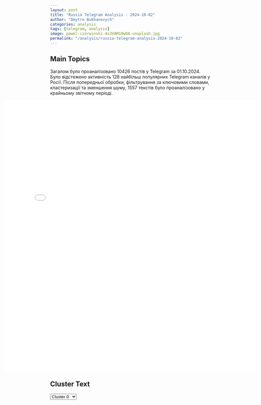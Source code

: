 ```yaml
---
layout: post
title: "Russia Telegram Analysis - 2024-10-02"
author: "Dmytro Bukhanevych"
categories: analysis
tags: [telegram, analysis]
image: pawel-czerwinski-4x3VAM19wDA-unsplash.jpg
permalink: "/analysis/russia-telegram-analysis-2024-10-02"
---
```


<style>
    /* Adjusting iframe-container styles */
    .wide-iframe-container {
        width: calc(100% + 30vw);  /* Extending the width */
        margin-left: -15vw;       /* Negative margin to push to the left */
        overflow: hidden;         /* In case the iframe content spills over */
    }

    .wide-iframe-container iframe {
        width: 100%;  /* Making the iframe take the full width of its container */
        border: none; /* Removing any borders from the iframe */
    }

    /* Toggle mechanism */
    .hidden {
        display: none;
    }
    
    .show-content-target:checked + .show-content {
        display: block;
    }
</style>

<h2>Main Topics</h2>
<p>Загалом було проаналізовано 10426 постів у Telegram за 01.10.2024. Було відстежено активність 128 найбільш популярних Telegram каналів у Росії. Після попередньої обробки, фільтрування за ключовими словами, кластеризації та зменшення шуму, 1557 текстів було проаналізовано у крайньому звітному періоді.</p>
<!-- Embedding Main Plotly Visualization -->
<div class="wide-iframe-container">
    <iframe src="{{site.baseurl}}/visualizations/2024-10-02/fig_topics_time.html" height="850"></iframe>
</div>


<h2>Cluster Text</h2>

<!-- Dropdown to select a cluster -->
<select id="clusterSelector" onchange="displayClusterText()">
<option value="0">Cluster 0</option><option value="1">Cluster 1</option><option value="2">Cluster 2</option><option value="3">Cluster 3</option><option value="4">Cluster 4</option><option value="5">Cluster 5</option><option value="6">Cluster 6</option><option value="7">Cluster 7</option><option value="8">Cluster 8</option><option value="9">Cluster 9</option><option value="10">Cluster 10</option><option value="11">Cluster 11</option>
</select>

<!-- Display area for the selected cluster's text -->
<div id="clusterTextDisplay" class="hidden"></div>

<script type="text/javascript">
    var clusterDetails = {"0": "<b>Total Posts:</b> 353<br><b>Date:</b> 2024-10-01 17:11:02+00:00<br><b>Author:</b> montyan2<br><b>Link:</b> https://t.me/s/montyan2/8904<br><b>Subscribers:</b> 506282<br><b>Text:</b> \u0422\u0435\u043a\u0441\u0442: \u0418\u0440\u0430\u043d \u043d\u0430\u043d\u0451\u0441 \u0440\u0430\u043a\u0435\u0442\u043d\u044b\u0439 \u0443\u0434\u0430\u0440 \u043f\u043e \u0418\u0437\u0440\u0430\u0438\u043b\u044e \u0432 \u043e\u0442\u0432\u0435\u0442 \u043d\u0430 \u0432\u0442\u043e\u0440\u0436\u0435\u043d\u0438\u0435 \u0432 \u041b\u0438\u0432\u0430\u043d: \u0441\u043e\u043e\u0431\u0449\u0430\u0435\u0442\u0441\u044f, \u0447\u0442\u043e \u0432\u044b\u043f\u0443\u0449\u0435\u043d\u043e \u0431\u043e\u043b\u0435\u0435 100 \u0440\u0430\u043a\u0435\u0442, \u043f\u0440\u0438\u0447\u0451\u043c \u043f\u0435\u0440\u0435\u0445\u0432\u0430\u0442\u0438\u0442\u044c \u0438\u0445 \u0438\u0437\u0440\u0430\u0438\u043b\u044c\u0441\u043a\u0438\u043c \u041f\u0412\u041e \u0443\u0434\u0430\u043b\u043e\u0441\u044c \u0434\u0430\u043b\u0435\u043a\u043e \u043d\u0435 \u043f\u043e\u043b\u043d\u043e\u0441\u0442\u044c\u044e.\u0422\u0435\u043b\u044c-\u0410\u0432\u0438\u0432 \u0443\u0436\u0435 \u043f\u043e\u043e\u0431\u0435\u0449\u0430\u043b \"\u043c\u043e\u0449\u043d\u044b\u0439 \u043e\u0442\u0432\u0435\u0442\" \u043d\u0430 \u0438\u0440\u0430\u043d\u0441\u043a\u0438\u0439 \u043e\u0431\u0441\u0442\u0440\u0435\u043b, \u043f\u0440\u0435\u0437\u0438\u0434\u0435\u043d\u0442 \u0421\u0428\u0410 \u0441\u043e\u0431\u0438\u0440\u0430\u0435\u0442 \u0441\u0440\u043e\u0447\u043d\u043e\u0435 \u0441\u043e\u0432\u0435\u0449\u0430\u043d\u0438\u0435 \u0432 \u0411\u0435\u043b\u043e\u043c \u0414\u043e\u043c\u0435.\u0425\u043e\u0447\u0443 \u043e\u0442\u043c\u0435\u0442\u0438\u0442\u044c, \u0447\u0442\u043e \u043a \u043f\u0443\u0431\u043b\u0438\u043a\u0443\u0435\u043c\u044b\u043c \u0421\u041c\u0418 \u0438 \u0442\u0435\u043b\u0435\u0433\u0440\u0430\u043c-\u043a\u0430\u043d\u0430\u043b\u0430\u043c\u0438 \u0441 \"\u0432\u0438\u0434\u0435\u043e \u043f\u0440\u0438\u043b\u0451\u0442\u043e\u0432\" \u0441\u0442\u043e\u0438\u0442 \u043e\u0442\u043d\u043e\u0441\u0438\u0442\u044c\u0441\u044f \u043e\u0441\u0442\u043e\u0440\u043e\u0436\u043d\u043e: \u043c\u044b \u0443\u0436\u0435 \u043d\u0435 \u0440\u0430\u0437 \u0432\u0438\u0434\u0435\u043b\u0438, \u043a\u043e\u0433\u0434\u0430 \u0434\u043b\u044f \u0438\u043b\u043b\u044e\u0441\u0442\u0440\u0430\u0446\u0438\u0438 \u0442\u0430\u043a\u0438\u0445 \u043f\u0443\u0431\u043b\u0438\u043a\u0430\u0446\u0438\u0439 \u0438\u0441\u043f\u043e\u043b\u044c\u0437\u0443\u044e\u0442\u0441\u044f \u0441\u0442\u0430\u0440\u044b\u0435 \u0432\u0438\u0434\u0435\u043e \u0438\u043b\u0438 \u0432\u0438\u0434\u0435\u043e, \u0438 \u0432\u043e\u0432\u0441\u0435 \u0441\u043d\u044f\u0442\u044b\u0435 \u0432 \u0434\u0440\u0443\u0433\u0438\u0445 \u043c\u0435\u0441\u0442\u0430\u0445 \u2014 \u0434\u0443\u043c\u0430\u044e, \u0438 \u0432 \u0434\u0430\u043d\u043d\u043e\u043c \u0441\u043b\u0443\u0447\u0430\u0435 \u0442\u0430\u043a\u043e\u0433\u043e \u0442\u043e\u0436\u0435 \u0431\u0443\u0434\u0435\u0442 \u043f\u0440\u0435\u0434\u043e\u0441\u0442\u0430\u0442\u043e\u0447\u043d\u043e.\u2605 \u041a\u0430\u043d\u0430\u043b #\u041c\u041e\u041d\u0422\u042f\u041d!\u2605 #\u041c\u041e\u041d\u0422\u042f\u041d! \u0431\u0435\u0437 \u043a\u0443\u043f\u044e\u0440\u2605 \u0412\u0441\u0435 \u043a\u0430\u043d\u0430\u043b\u044b #\u041c\u041e\u041d\u0422\u042f\u041d!", "1": "<b>Total Posts:</b> 44<br><b>Date:</b> 2024-10-01 17:40:15+00:00<br><b>Author:</b> varlamov_news<br><b>Link:</b> https://t.me/s/varlamov_news/54997<br><b>Subscribers:</b> 1259804<br><b>Text:</b> \u0422\u0435\u043a\u0441\u0442: \u0411\u0430\u0439\u0434\u0435\u043d \u043f\u043e\u0440\u0443\u0447\u0438\u043b \u0430\u043c\u0435\u0440\u0438\u043a\u0430\u043d\u0441\u043a\u0438\u043c \u0432\u043e\u0435\u043d\u043d\u044b\u043c \u043f\u043e\u043c\u043e\u0447\u044c \u0418\u0437\u0440\u0430\u0438\u043b\u044e \u043e\u0442\u0440\u0430\u0437\u0438\u0442\u044c \u0438\u0440\u0430\u043d\u0441\u043a\u0438\u0435 \u0430\u0442\u0430\u043a\u0438 \u0438 \u0441\u0431\u0438\u0432\u0430\u0442\u044c \u0440\u0430\u043a\u0435\u0442\u044b, \u043a\u043e\u0442\u043e\u0440\u044b\u0435 \u043b\u0435\u0442\u044f\u0442 \u0432 \u043d\u0430\u043f\u0440\u0430\u0432\u043b\u0435\u043d\u0438\u0438 \u0418\u0437\u0440\u0430\u0438\u043b\u044f \u2014 \u0411\u0435\u043b\u044b\u0439 \u0434\u043e\u043c", "2": "<b>Total Posts:</b> 276<br><b>Date:</b> 2024-10-01 13:38:15+00:00<br><b>Author:</b> rvvoenkor<br><b>Link:</b> https://t.me/s/RVvoenkor/77954<br><b>Subscribers:</b> 1616082<br><b>Text:</b> \u0422\u0435\u043a\u0441\u0442: \ud83c\udff4\u200d\u2620\ufe0f\u2694\ufe0f\ud83c\uddf7\ud83c\uddfa \u00ab\u0420\u043e\u0441\u0441\u0438\u044f \u043f\u043e\u0431\u0435\u0434\u0438\u0442, \u0435\u0441\u043b\u0438 \u041f\u0443\u0442\u0438\u043d \u043f\u043e\u043b\u0443\u0447\u0438\u0442 \u043d\u0430 \u0423\u043a\u0440\u0430\u0438\u043d\u0435 \u0442\u043e, \u0447\u0442\u043e \u0445\u043e\u0447\u0435\u0442 \u2013 \u0447\u0435\u0442\u0432\u0435\u0440\u0442\u044c \u0441\u0432\u043e\u0435\u0439 \u0442\u0435\u0440\u0440\u0438\u0442\u043e\u0440\u0438\u0438 \u0438 \u0447\u0435\u0442\u0432\u0435\u0440\u0442\u044c \u043d\u0430\u0441\u0435\u043b\u0435\u043d\u0438\u044f \u0434\u043e\u043f\u043e\u043b\u043d\u0438\u0442\u0435\u043b\u044c\u043d\u043e\u00bb: \u043d\u043e\u0432\u044b\u0439 \u0433\u0435\u043d\u0441\u0435\u043a \u041d\u0410\u0422\u041e \u043d\u0430\u0437\u0432\u0430\u043b \u043f\u043e\u0434\u0434\u0435\u0440\u0436\u0443 \u0423\u043a\u0440\u0430\u0438\u043d\u044b \u2013 \u0433\u043b\u0430\u0432\u043d\u044b\u043c \u043f\u0440\u0438\u043e\u0440\u0438\u0442\u0435\u0442\u043e\u043c\u25aa\ufe0f\u042d\u043a\u0441-\u043f\u0440\u0435\u043c\u044c\u0435\u0440-\u043c\u0438\u043d\u0438\u0441\u0442\u0440 \u041d\u0438\u0434\u0435\u0440\u043b\u0430\u043d\u0434\u043e\u0432 \u041c\u0430\u0440\u043a \u0420\u044e\u0442\u0442\u0435 \u0441\u043c\u0435\u043d\u0438\u043b \u0419\u0435\u043d\u0441\u0430 \u0421\u0442\u043e\u043b\u0442\u0435\u043d\u0431\u0435\u0440\u0433\u0430 \u043d\u0430 \u043f\u043e\u0441\u0442\u0443 \u0433\u0435\u043d\u0441\u0435\u043a\u0430 \u041d\u0410\u0422\u041e.\u25aa\ufe0f\u0412 \u043f\u0435\u0440\u0432\u044b\u0439 \u0434\u0435\u043d\u044c \u043d\u0430 \u0434\u043e\u043b\u0436\u043d\u043e\u0441\u0442\u0438 \u0420\u044e\u0442\u0442\u0435 \u0437\u0430\u044f\u0432\u0438\u043b, \u0447\u0442\u043e \u043d\u0435 \u0432\u0438\u0434\u0438\u0442 \u0443\u0433\u0440\u043e\u0437\u044b \u043f\u0440\u0438\u043c\u0435\u043d\u0435\u043d\u0438\u044f \u0420\u043e\u0441\u0441\u0438\u0435\u0439 \u044f\u0434\u0435\u0440\u043d\u043e\u0433\u043e \u043e\u0440\u0443\u0436\u0438\u044f \u0438 \u043f\u0440\u0438\u0437\u0432\u0430\u043b \u043d\u0435 \u0431\u043e\u044f\u0442\u044c\u0441\u044f \u044f\u0434\u0435\u0440\u043d\u044b\u0445 \u0443\u0433\u0440\u043e\u0437 \u0438 \u0440\u0430\u0437\u0440\u0435\u0448\u0438\u0442\u044c \u041a\u0438\u0435\u0432\u0443 \u043d\u0430\u043d\u043e\u0441\u0438\u0442\u044c \u0443\u0434\u0430\u0440\u044b \u043e\u0440\u0443\u0436\u0438\u0435\u043c \u041d\u0410\u0422\u041e \u043f\u043e \u0420\u0424.\u25aa\ufe0f\u041e\u043d \u0443\u0432\u0435\u0440\u044f\u0435\u0442, \u0447\u0442\u043e \u0443\u0441\u0442\u0443\u043f\u043a\u0438 \u041f\u0443\u0442\u0438\u043d\u0443 \u0441\u0442\u0430\u043d\u0443\u0442\u00a0\u043e\u043f\u0430\u0441\u043d\u044b\u043c \u043f\u0440\u0435\u0446\u0435\u0434\u0435\u043d\u0442\u043e\u043c.\u2796\"\u0422\u043e\u0433\u0434\u0430 \u043e\u043a\u0430\u0436\u0435\u0442\u0441\u044f, \u0447\u0442\u043e \u043f\u0440\u0438\u043c\u0435\u043d\u0435\u043d\u0438\u0435 \u0432\u043e\u0435\u043d\u043d\u043e\u0439 \u0441\u0438\u043b\u044b \u043f\u043e\u0437\u0432\u043e\u043b\u044f\u0435\u0442 \u0441\u0442\u0440\u0430\u043d\u0435 \u0434\u043e\u0431\u0438\u0442\u044c\u0441\u044f \u0436\u0435\u043b\u0430\u0435\u043c\u043e\u0433\u043e. \u0418 \u043c\u044b \u043d\u0435 \u043c\u043e\u0436\u0435\u043c \u0442\u0430\u043a \u0434\u0435\u043b\u0430\u0442\u044c\",\u00a0\u2013 \u0441\u043a\u0430\u0437\u0430\u043b \u0420\u044e\u0442\u0442\u0435.\u25aa\ufe0f\u041e\u0442\u0432\u0435\u0447\u0430\u044f \u043d\u0430 \u0432\u043e\u043f\u0440\u043e\u0441 \u043e \u043f\u0440\u0438\u043e\u0440\u0438\u0442\u0435\u0442\u0430\u0445 \u0432 \u043d\u043e\u0432\u043e\u0439 \u0434\u043e\u043b\u0436\u043d\u043e\u0441\u0442\u0438, \u0420\u044e\u0442\u0442\u0435 \u0437\u0430\u044f\u0432\u0438\u043b \u043e\u0431 \u0443\u0441\u0438\u043b\u0435\u043d\u0438\u0438 \u0432\u043e\u0435\u043d\u043d\u043e\u0439 \u043f\u043e\u043c\u043e\u0449\u0438 \u0423\u043a\u0440\u0430\u0438\u043d\u0435. \u00ab\u041c\u044b \u0434\u043e\u043b\u0436\u043d\u044b \u0441\u0434\u0435\u043b\u0430\u0442\u044c \u0442\u0430\u043a, \u0447\u0442\u043e\u0431\u044b \u0423\u043a\u0440\u0430\u0438\u043d\u0430 \u0432\u044b\u0441\u0442\u043e\u044f\u043b\u0430 \u043a\u0430\u043a \u0441\u0443\u0432\u0435\u0440\u0435\u043d\u043d\u0430\u044f, \u043d\u0435\u0437\u0430\u0432\u0438\u0441\u0438\u043c\u0430\u044f, \u0434\u0435\u043c\u043e\u043a\u0440\u0430\u0442\u0438\u0447\u0435\u0441\u043a\u0430\u044f \u043d\u0430\u0446\u0438\u044f. \u0423\u043a\u0440\u0430\u0438\u043d\u0430 \u043d\u0430 \u0432\u0435\u0440\u0448\u0438\u043d\u0435 \u0441\u043f\u0438\u0441\u043a\u0430 \u043c\u043e\u0438\u0445 \u043f\u0440\u0438\u043e\u0440\u0438\u0442\u0435\u0442\u043e\u0432\u00bb.\u25aa\ufe0f\u0420\u0430\u043d\u0435\u0435 \u0437\u0430\u043f\u0430\u0434\u043d\u044b\u0435 \u0421\u041c\u0418 \u043f\u0438\u0441\u0430\u043b\u0438, \u0447\u0442\u043e \u0411\u0430\u0439\u0434\u0435\u043d \u043d\u0435 \u0434\u0430\u043b \u0440\u0430\u0437\u0440\u0435\u0448\u0435\u043d\u0438\u0435 \u0423\u043a\u0440\u0430\u0438\u043d\u044b \u043d\u0430 \u0443\u0434\u0430\u0440\u044b \u0437\u0430\u043f\u0430\u0434\u043d\u044b\u043c\u0438 \u0440\u0430\u043a\u0435\u0442\u0430\u043c\u0438 \u043f\u043e \u0420\u0424 \u043f\u043e\u0441\u043b\u0435 \u0437\u0430\u044f\u0432\u043b\u0435\u043d\u0438\u0439 \u041f\u0443\u0442\u0438\u043d\u0430 \u043e \u0441\u043c\u0435\u043d\u0435 \u044f\u0434\u0435\u0440\u043d\u043e\u0439 \u0434\u043e\u043a\u0442\u0440\u0438\u043d\u044b.t.me/RVvoenkor", "3": "<b>Total Posts:</b> 25<br><b>Date:</b> 2024-10-01 13:48:12+00:00<br><b>Author:</b> novosti_efir<br><b>Link:</b> https://t.me/s/novosti_efir/60032<br><b>Subscribers:</b> 3819828<br><b>Text:</b> \u0422\u0435\u043a\u0441\u0442: \u0413\u043e\u0441\u0434\u0443\u043c\u0430 \u043f\u0440\u0438\u043d\u044f\u043b\u0430 \u0437\u0430\u043a\u043e\u043d\u043e\u043f\u0440\u043e\u0435\u043a\u0442 \u043e \u043b\u0438\u0448\u0435\u043d\u0438\u0438 \u043f\u0440\u0430\u0432 \u043d\u0430 \u0441\u0440\u043e\u043a \u0434\u043e 1,5 \u043b\u0435\u0442 \u0437\u0430 \u0441\u043e\u043a\u0440\u044b\u0442\u0438\u0435 \u043d\u043e\u043c\u0435\u0440\u043e\u0432 \u0430\u0432\u0442\u043e\u043c\u043e\u0431\u0438\u043b\u044f.\u0421\u0435\u0439\u0447\u0430\u0441 \u0437\u0430 \u0442\u0430\u043a\u043e\u0435 \u043f\u0440\u0430\u0432\u043e\u043d\u0430\u0440\u0443\u0448\u0435\u043d\u0438\u0435 \u043f\u0440\u0435\u0434\u0443\u0441\u043c\u043e\u0442\u0440\u0435\u043d \u0448\u0442\u0440\u0430\u0444 \u0432 \u0440\u0430\u0437\u043c\u0435\u0440\u0435 5 000\u20bd \u0438\u043b\u0438 \u043b\u0438\u0448\u0435\u043d\u0438\u0435 \u043f\u0440\u0430\u0432 \u043d\u0430 \u0441\u0440\u043e\u043a \u0434\u043e 3 \u043c\u0435\u0441\u044f\u0446\u0435\u0432\ud83d\udce2 \u041f\u0440\u044f\u043c\u043e\u0439 \u044d\u0444\u0438\u0440 - \u043f\u043e\u0434\u043f\u0438\u0441\u0430\u0442\u044c\u0441\u044f", "4": "<b>Total Posts:</b> 14<br><b>Date:</b> 2024-10-01 08:26:23+00:00<br><b>Author:</b> rt_russian<br><b>Link:</b> https://t.me/s/rt_russian/216808<br><b>Subscribers:</b> 991691<br><b>Text:</b> \u0422\u0435\u043a\u0441\u0442: \u041d\u043e\u0432\u044b\u0439 \u0433\u0435\u043d\u0441\u0435\u043a \u041d\u0410\u0422\u041e \u041c\u0430\u0440\u043a \u0420\u044e\u0442\u0442\u0435 \u0437\u0430\u044f\u0432\u0438\u043b, \u0447\u0442\u043e \u0423\u043a\u0440\u0430\u0438\u043d\u0430 \u0434\u043e\u043b\u0436\u043d\u0430 \u043f\u043e\u043b\u0443\u0447\u0438\u0442\u044c \u043c\u0435\u0441\u0442\u043e \u0432 \u0430\u043b\u044c\u044f\u043d\u0441\u0435.\ud83d\udfe9 \u041f\u043e\u0434\u043f\u0438\u0441\u0430\u0442\u044c\u0441\u044f | \u041f\u0440\u0438\u0441\u043b\u0430\u0442\u044c \u043d\u043e\u0432\u043e\u0441\u0442\u044c | \u0417\u0435\u0440\u043a\u0430\u043b\u043e", "5": "<b>Total Posts:</b> 21<br><b>Date:</b> 2024-10-01 15:51:31+00:00<br><b>Author:</b> ssigny<br><b>Link:</b> https://t.me/s/ssigny/112759<br><b>Subscribers:</b> 473010<br><b>Text:</b> \u0422\u0435\u043a\u0441\u0442: \u0412 \u0447\u0430\u0441\u0442\u043d\u044b\u0445 \u0440\u0430\u0437\u0433\u043e\u0432\u043e\u0440\u0430\u0445 \u0414\u0436\u043e \u0411\u0430\u0439\u0434\u0435\u043d \u0436\u0430\u043b\u0443\u0435\u0442\u0441\u044f, \u0447\u0442\u043e \u041a\u0430\u043c\u0430\u043b\u0430 \u0425\u0430\u0440\u0440\u0438\u0441 \u0438 \u0414\u0435\u043c\u043e\u043a\u0440\u0430\u0442\u0438\u0447\u0435\u0441\u043a\u0430\u044f \u043f\u0430\u0440\u0442\u0438\u044f \"\u0437\u0430\u0431\u044b\u043b\u0438 \u043f\u0440\u043e \u043d\u0435\u0433\u043e\". \u041e\u0431 \u044d\u0442\u043e\u043c \u0441\u0442\u0430\u043b\u043e \u0438\u0437\u0432\u0435\u0441\u0442\u043d\u043e NBC.\u041f\u0440\u0435\u0437\u0438\u0434\u0435\u043d\u0442 \u0421\u0428\u0410 \u043e\u0431\u0438\u0436\u0435\u043d \u0442\u0435\u043c, \u0447\u0442\u043e \u043a\u0430\u043d\u0434\u0438\u0434\u0430\u0442 \u043e\u0442 \u0434\u0435\u043c\u043e\u043a\u0440\u0430\u0442\u043e\u0432 \u043d\u0435 \u0443\u043f\u043e\u043c\u0438\u043d\u0430\u0435\u0442 \u0435\u0433\u043e \u0432 \u043f\u0440\u0435\u0434\u0432\u044b\u0431\u043e\u0440\u043d\u044b\u0445 \u0432\u044b\u0441\u0442\u0443\u043f\u043b\u0435\u043d\u0438\u044f\u0445. \u041e\u0441\u043e\u0431\u0435\u043d\u043d\u043e\u0435 \u043d\u0435\u0434\u043e\u0432\u043e\u043b\u044c\u0441\u0442\u0432\u043e \u0443 \u0411\u0430\u0439\u0434\u0435\u043d\u0430 \u0432\u044b\u0437\u0432\u0430\u043b\u0430 \u0444\u0440\u0430\u0437\u0430 \"\u042f \u043e\u0434\u043d\u043e\u0437\u043d\u0430\u0447\u043d\u043e \u043d\u0435 \u0414\u0436\u043e \u0411\u0430\u0439\u0434\u0435\u043d\", \u043a\u043e\u0442\u043e\u0440\u0443\u044e \u0425\u0430\u0440\u0440\u0438\u0441 \"\u0432\u044b\u0434\u0430\u043b\u0430\" \u0432\u043e \u0432\u0440\u0435\u043c\u044f \u0434\u0435\u0431\u0430\u0442\u043e\u0432 \u0441 \u0414\u043e\u043d\u0430\u043b\u044c\u0434\u043e\u043c \u0422\u0440\u0430\u043c\u043f\u043e\u043c.", "6": "<b>Total Posts:</b> 23<br><b>Date:</b> 2024-10-01 17:59:33+00:00<br><b>Author:</b> olegtsarov<br><b>Link:</b> https://t.me/s/olegtsarov/17097<br><b>Subscribers:</b> 340334<br><b>Text:</b> \u0422\u0435\u043a\u0441\u0442: Ynet: \u041f\u0443\u0442\u0438\u043d \u043c\u043e\u0436\u0435\u0442 \u043f\u0440\u043e\u0432\u0435\u0441\u0442\u0438 \u0442\u0435\u043b\u0435\u0444\u043e\u043d\u043d\u044b\u0439 \u0440\u0430\u0437\u0433\u043e\u0432\u043e\u0440 \u0441 \u041d\u0435\u0442\u0430\u043d\u044c\u044f\u0445\u0443. \u0418\u0437\u0440\u0430\u0438\u043b\u044c\u0441\u043a\u0430\u044f \u0441\u0442\u043e\u0440\u043e\u043d\u0430 \u0438\u043d\u0438\u0446\u0438\u0438\u0440\u043e\u0432\u0430\u043b\u0430 \u043f\u0435\u0440\u0435\u0433\u043e\u0432\u043e\u0440\u044b \u043f\u043e \u043f\u043e\u0432\u043e\u0434\u0443 \u0441\u043e\u0437\u0432\u043e\u043d\u0430 \u043d\u0430 \u0444\u043e\u043d\u0435 \u0441\u043e\u043e\u0431\u0449\u0435\u043d\u0438\u0439 \u043e\u0431 \u0443\u0433\u0440\u043e\u0437\u0435 \u0443\u0434\u0430\u0440\u0430 \u0418\u0440\u0430\u043d\u0430 \u043f\u043e \u0418\u0437\u0440\u0430\u0438\u043b\u044e, \u0443\u0442\u0432\u0435\u0440\u0436\u0434\u0430\u044e\u0442 \u0438\u0441\u0442\u043e\u0447\u043d\u0438\u043a\u0438 \u0438\u0437\u0434\u0430\u043d\u0438\u044f.\u041f\u043e \u043c\u043d\u0435\u043d\u0438\u044e Ynet, \u0435\u0441\u043b\u0438 \u0442\u0430\u043a\u043e\u0439 \u0440\u0430\u0437\u0433\u043e\u0432\u043e\u0440 \u0434\u0435\u0439\u0441\u0442\u0432\u0438\u0442\u0435\u043b\u044c\u043d\u043e \u0441\u043e\u0441\u0442\u043e\u0438\u0442\u0441\u044f, \u041d\u0435\u0442\u0430\u043d\u044c\u044f\u0445\u0443 \u043f\u043e\u043f\u0440\u043e\u0441\u0438\u0442 \u041f\u0443\u0442\u0438\u043d\u0430 \u00ab\u043e\u043a\u0430\u0437\u0430\u0442\u044c \u0434\u0430\u0432\u043b\u0435\u043d\u0438\u0435 \u043d\u0430 \u0418\u0440\u0430\u043d, \u0447\u0442\u043e\u0431\u044b \u043f\u0440\u0435\u0434\u043e\u0442\u0432\u0440\u0430\u0442\u0438\u0442\u044c \u043d\u0430\u043f\u0430\u0434\u0435\u043d\u0438\u0435\u00bb. \u041f\u043e\u043b\u0443\u0447\u0430\u0435\u0442\u0441\u044f, \u043d\u0435 \u0441\u043e\u0437\u0432\u043e\u043d\u0438\u043b\u0438\u0441\u044c \u0438\u043b\u0438 \u043d\u0435 \u0434\u043e\u0433\u043e\u0432\u043e\u0440\u0438\u043b\u0438\u0441\u044c.", "7": "<b>Total Posts:</b> 26<br><b>Date:</b> 2024-10-01 17:33:52+00:00<br><b>Author:</b> ru2ch<br><b>Link:</b> https://t.me/s/ru2ch/124329<br><b>Subscribers:</b> 525144<br><b>Text:</b> \u0422\u0435\u043a\u0441\u0442: \u2757\ufe0f\u0410\u0440\u043c\u0438\u044f \u0418\u0437\u0440\u0430\u0438\u043b\u044f \u0440\u0430\u0437\u0440\u0435\u0448\u0438\u043b\u0430 \u043d\u0430\u0441\u0435\u043b\u0435\u043d\u0438\u044e \u043f\u043e\u043a\u0438\u043d\u0443\u0442\u044c \u0443\u0431\u0435\u0436\u0438\u0449\u0430, \u0443\u0433\u0440\u043e\u0437\u044b \u0441\u043e \u0441\u0442\u043e\u0440\u043e\u043d\u044b \u0418\u0440\u0430\u043d\u0430 \u0431\u043e\u043b\u044c\u0448\u0435 \u043d\u0435 \u043d\u0430\u0431\u043b\u044e\u0434\u0430\u0435\u0442\u0441\u044f\u0410\u0440\u043c\u0438\u044f \u0418\u0437\u0440\u0430\u0438\u043b\u044f \u0437\u0430\u044f\u0432\u0438\u043b\u0430, \u0447\u0442\u043e \u0430\u0442\u0430\u043a\u0430 \u0418\u0440\u0430\u043d\u0430 \u00ab\u0431\u0443\u0434\u0435\u0442 \u0438\u043c\u0435\u0442\u044c \u043f\u043e\u0441\u043b\u0435\u0434\u0441\u0442\u0432\u0438\u044f\u00bb, \u0443 \u0438\u0437\u0440\u0430\u0438\u043b\u044c\u0441\u043a\u0438\u0445 \u0432\u043e\u0435\u043d\u043d\u044b\u0445 \u00ab\u0435\u0441\u0442\u044c \u043f\u043b\u0430\u043d\u044b\u00bb.", "8": "<b>Total Posts:</b> 441<br><b>Date:</b> 2024-10-01 16:02:01+00:00<br><b>Author:</b> rian_ru<br><b>Link:</b> https://t.me/s/rian_ru/263449<br><b>Subscribers:</b> 3345206<br><b>Text:</b> \u0422\u0435\u043a\u0441\u0442: \u0421\u043f\u0435\u0446\u043e\u043f\u0435\u0440\u0430\u0446\u0438\u044f, 1 \u043e\u043a\u0442\u044f\u0431\u0440\u044f. \u0413\u043b\u0430\u0432\u043d\u043e\u0435: \u25aa\ufe0f\u0420\u043e\u0441\u0441\u0438\u0439\u0441\u043a\u0438\u0435 \u0432\u043e\u0435\u043d\u043d\u044b\u0435 \u0432\u0437\u044f\u043b\u0438 \u043f\u043e\u0434 \u043a\u043e\u043d\u0442\u0440\u043e\u043b\u044c \u043d\u0430\u0441\u0435\u043b\u0435\u043d\u043d\u044b\u0435 \u043f\u0443\u043d\u043a\u0442\u044b \u0412\u0438\u0448\u043d\u0435\u0432\u043e\u0435 \u0432 \u0425\u0430\u0440\u044c\u043a\u043e\u0432\u0441\u043a\u043e\u0439 \u043e\u0431\u043b\u0430\u0441\u0442\u0438 \u0438 \u041a\u0440\u0443\u0442\u043e\u0439 \u042f\u0440 \u0432 \u0414\u041d\u0420, \u0441\u043e\u043e\u0431\u0449\u0438\u043b\u043e \u041c\u0438\u043d\u043e\u0431\u043e\u0440\u043e\u043d\u044b.\u25aa\ufe0f\u041f\u043e\u0442\u0435\u0440\u0438 \u0443\u043a\u0440\u0430\u0438\u043d\u0441\u043a\u0438\u0445 \u0432\u043e\u0439\u0441\u043a \u043d\u0430 \u043a\u0443\u0440\u0441\u043a\u043e\u043c \u043d\u0430\u043f\u0440\u0430\u0432\u043b\u0435\u043d\u0438\u0438 \u0437\u0430 \u0441\u0443\u0442\u043a\u0438 \u0441\u043e\u0441\u0442\u0430\u0432\u0438\u043b\u0438 \u0431\u043e\u043b\u0435\u0435 340 \u0447\u0435\u043b\u043e\u0432\u0435\u043a \u0438 \u043f\u044f\u0442\u044c \u0435\u0434\u0438\u043d\u0438\u0446 \u0431\u0440\u043e\u043d\u0435\u0442\u0435\u0445\u043d\u0438\u043a\u0438, \u0437\u0430\u044f\u0432\u0438\u043b\u0438 \u0432 \u041c\u0438\u043d\u043e\u0431\u043e\u0440\u043e\u043d\u044b.\u25aa\ufe0f\u0411\u0435\u043b\u043e\u0443\u0441\u043e\u0432 \u043f\u0440\u043e\u0432\u0435\u043b \u0441\u043e\u0432\u0435\u0449\u0430\u043d\u0438\u0435 \u043d\u0430 \u043f\u0443\u043d\u043a\u0442\u0435 \u0443\u043f\u0440\u0430\u0432\u043b\u0435\u043d\u0438\u044f \u0433\u0440\u0443\u043f\u043f\u0438\u0440\u043e\u0432\u043a\u0438 \"\u0426\u0435\u043d\u0442\u0440\". \u0415\u0435 \u043a\u043e\u043c\u0430\u043d\u0434\u0443\u044e\u0449\u0438\u0439 \u041c\u043e\u0440\u0434\u0432\u0438\u0447\u0435\u0432 \u0434\u043e\u043b\u043e\u0436\u0438\u043b \u043c\u0438\u043d\u0438\u0441\u0442\u0440\u0443, \u0447\u0442\u043e \u043d\u0430 \u043a\u0440\u0430\u0441\u043d\u043e\u0430\u0440\u043c\u0435\u0439\u0441\u043a\u043e\u043c \u043d\u0430\u043f\u0440\u0430\u0432\u043b\u0435\u043d\u0438\u0438 \u0437\u0430 \u0441\u0435\u043d\u0442\u044f\u0431\u0440\u044c \u0431\u044b\u043b\u043e \u043e\u0441\u0432\u043e\u0431\u043e\u0436\u0434\u0435\u043d\u043e 12 \u043d\u0430\u0441\u0435\u043b\u0435\u043d\u043d\u044b\u0445 \u043f\u0443\u043d\u043a\u0442\u043e\u0432, \u0440\u0430\u0441\u0441\u043a\u0430\u0437\u0430\u043b\u0438 \u0432 \u041c\u0438\u043d\u043e\u0431\u043e\u0440\u043e\u043d\u044b.\u25aa\ufe0f\u041d\u043e\u0432\u044b\u0439 \u0433\u0435\u043d\u0441\u0435\u043a \u041d\u0410\u0422\u041e \u041c\u0430\u0440\u043a \u0420\u044e\u0442\u0442\u0435 \u043d\u0430\u0437\u0432\u0430\u043b \"\u0441\u043b\u043e\u0436\u043d\u043e\u0439\" \u0441\u0438\u0442\u0443\u0430\u0446\u0438\u044e \u043d\u0430 \u043f\u043e\u043b\u0435 \u0431\u043e\u044f \u0434\u043b\u044f \u0423\u043a\u0440\u0430\u0438\u043d\u044b. \u041e\u043d \u0442\u0430\u043a\u0436\u0435 \u0437\u0430\u044f\u0432\u0438\u043b, \u0447\u0442\u043e \u0430\u043b\u044c\u044f\u043d\u0441 \u0432 \u043a\u0443\u0440\u0441\u0435 \u0438\u0437\u043c\u0435\u043d\u0435\u043d\u0438\u0439 \u0432 \u044f\u0434\u0435\u0440\u043d\u043e\u0439 \u0434\u043e\u043a\u0442\u0440\u0438\u043d\u0435 \u0420\u043e\u0441\u0441\u0438\u0438, \u043d\u043e \u043d\u0435 \u0432\u0438\u0434\u0438\u0442 \u0443\u0433\u0440\u043e\u0437 \u043f\u0440\u0438\u043c\u0435\u043d\u0435\u043d\u0438\u044f \u044f\u0434\u0435\u0440\u043d\u043e\u0433\u043e \u043e\u0440\u0443\u0436\u0438\u044f.\u25aa\ufe0f\u0417\u0430\u0434\u0435\u0440\u0436\u0430\u043d\u044b \u0434\u0432\u0435 \u0433\u0440\u0430\u0436\u0434\u0430\u043d\u043a\u0438 \u0420\u043e\u0441\u0441\u0438\u0438, \u043a\u043e\u0442\u043e\u0440\u044b\u0435, \u043f\u043e \u0438\u043d\u0444\u043e\u0440\u043c\u0430\u0446\u0438\u0438 \u0424\u0421\u0411, \u0441\u043e\u0431\u0438\u0440\u0430\u043b\u0438 \u0438\u043d\u0444\u043e\u0440\u043c\u0430\u0446\u0438\u044e \u043e \u0432\u043e\u0435\u043d\u043d\u044b\u0445 \u043e\u0431\u044a\u0435\u043a\u0442\u0430\u0445 \u043f\u043e \u0437\u0430\u0434\u0430\u043d\u0438\u044e \u0441\u0432\u044f\u0437\u0430\u043d\u043d\u043e\u0439 \u0441 \u0443\u043a\u0440\u0430\u0438\u043d\u0441\u043a\u043e\u0439 \u0440\u0430\u0437\u0432\u0435\u0434\u043a\u043e\u0439 \u0437\u0430\u043f\u0440\u0435\u0449\u0435\u043d\u043d\u043e\u0439 \u043e\u0440\u0433\u0430\u043d\u0438\u0437\u0430\u0446\u0438\u0438.\u25aa\ufe0f\u0411\u0430\u0439\u0434\u0435\u043d \u043c\u043e\u0436\u0435\u0442 \u0441\u043e\u0433\u043b\u0430\u0441\u0438\u0442\u044c\u0441\u044f \u043f\u0440\u043e\u0434\u0432\u0438\u043d\u0443\u0442\u044c \u0441\u0442\u0430\u0442\u0443\u0441 \u0437\u0430\u044f\u0432\u043a\u0438 \u0423\u043a\u0440\u0430\u0438\u043d\u044b \u043d\u0430 \u0447\u043b\u0435\u043d\u0441\u0442\u0432\u043e \u0432 \u041d\u0410\u0422\u041e \u0434\u043e \u0443\u0445\u043e\u0434\u0430 \u0441\u043e \u0441\u0432\u043e\u0435\u0433\u043e \u043f\u043e\u0441\u0442\u0430, \u043f\u0438\u0448\u0435\u0442 Financial Times.", "9": "<b>Total Posts:</b> 17<br><b>Date:</b> 2024-10-01 12:11:10+00:00<br><b>Author:</b> bbcrussian<br><b>Link:</b> https://t.me/s/bbcrussian/71080<br><b>Subscribers:</b> 393702<br><b>Text:</b> \u0422\u0435\u043a\u0441\u0442: \u0428\u043e\u043b\u044c\u0446 \u0445\u043e\u0447\u0435\u0442 \u043f\u0440\u043e\u0432\u0435\u0441\u0442\u0438 \u0442\u0435\u043b\u0435\u0444\u043e\u043d\u043d\u044b\u0439 \u0440\u0430\u0437\u0433\u043e\u0432\u043e\u0440 \u0441 \u041f\u0443\u0442\u0438\u043d\u044b\u043c \u2014 \u0421\u041c\u0418\u041a\u0430\u043d\u0446\u043b\u0435\u0440 \u0413\u0435\u0440\u043c\u0430\u043d\u0438\u0438 \u041e\u043b\u0430\u0444 \u0428\u043e\u043b\u044c\u0446 \u0445\u043e\u0447\u0435\u0442 \u0432\u043f\u0435\u0440\u0432\u044b\u0435 \u043f\u043e\u0447\u0442\u0438 \u0437\u0430 \u0434\u0432\u0430 \u0433\u043e\u0434\u0430 \u043f\u0440\u043e\u0432\u0435\u0441\u0442\u0438 \u0442\u0435\u043b\u0435\u0444\u043e\u043d\u043d\u044b\u0439 \u0440\u0430\u0437\u0433\u043e\u0432\u043e\u0440 \u0441 \u043f\u0440\u0435\u0437\u0438\u0434\u0435\u043d\u0442\u043e\u043c \u041f\u0443\u0442\u0438\u043d\u044b\u043c, \u043f\u0438\u0448\u0435\u0442 \u0438\u0437\u0434\u0430\u043d\u0438\u0435 Die Zeit, \u0441\u0441\u044b\u043b\u0430\u044f\u0441\u044c \u043d\u0430 \u0441\u0432\u043e\u0438 \u0438\u0441\u0442\u043e\u0447\u043d\u0438\u043a\u0438.\u0421\u043e\u043e\u0431\u0449\u0430\u0435\u0442\u0441\u044f, \u0447\u0442\u043e \u0440\u0430\u0441\u0441\u043c\u0430\u0442\u0440\u0438\u0432\u0430\u0435\u0442\u0441\u044f \u0432\u043e\u0437\u043c\u043e\u0436\u043d\u043e\u0441\u0442\u044c \u0442\u0435\u043b\u0435\u0444\u043e\u043d\u043d\u043e\u0433\u043e \u0440\u0430\u0437\u0433\u043e\u0432\u043e\u0440\u0430 \u0428\u043e\u043b\u044c\u0446\u0430 \u0441 \u041f\u0443\u0442\u0438\u043d\u044b\u043c \u043d\u0430\u043a\u0430\u043d\u0443\u043d\u0435 \u0432\u0441\u0442\u0440\u0435\u0447\u0438 G20 \u0432 \u0411\u0440\u0430\u0437\u0438\u043b\u0438\u0438 \u0432 \u043d\u043e\u044f\u0431\u0440\u0435.\u041e\u0434\u043d\u0430\u043a\u043e \u0413\u0435\u0440\u043c\u0430\u043d\u0438\u044f, \u043a\u0430\u043a \u0441\u043e\u043e\u0431\u0449\u0430\u0435\u0442\u0441\u044f, \u043f\u043e\u043a\u0430 \u043d\u0435 \u0441\u0434\u0435\u043b\u0430\u043b\u0430 \u0437\u0430\u043f\u0440\u043e\u0441 \u043e\u0431 \u043e\u0440\u0433\u0430\u043d\u0438\u0437\u0430\u0446\u0438\u0438 \u0437\u0432\u043e\u043d\u043a\u0430.\u041f\u043e\u0441\u043b\u0435\u0434\u043d\u0438\u0439 \u0442\u0435\u043b\u0435\u0444\u043e\u043d\u043d\u044b\u0439 \u0440\u0430\u0437\u0433\u043e\u0432\u043e\u0440 \u043c\u0435\u0436\u0434\u0443 \u0428\u043e\u043b\u044c\u0446\u0435\u043c \u0438 \u041f\u0443\u0442\u0438\u043d\u044b\u043c \u0441\u043e\u0441\u0442\u043e\u044f\u043b\u0441\u044f \u0432 \u0434\u0435\u043a\u0430\u0431\u0440\u0435 2022 \u0433\u043e\u0434\u0430.\u0415\u0441\u043b\u0438 \u0438\u0445 \u0440\u0430\u0437\u0433\u043e\u0432\u043e\u0440 \u0441\u043e\u0441\u0442\u043e\u0438\u0442\u0441\u044f, \u0428\u043e\u043b\u044c\u0446 \u0441\u0442\u0430\u043d\u0435\u0442 \u043f\u0435\u0440\u0432\u044b\u043c \u0441 2022 \u0433\u043e\u0434\u0430 \u043b\u0438\u0434\u0435\u0440\u043e\u043c \u0441\u0442\u0440\u0430\u043d\u044b \u0438\u0437 \u0447\u0438\u0441\u043b\u0430 \u0441\u043e\u044e\u0437\u043d\u0438\u043a\u043e\u0432 \u0423\u043a\u0440\u0430\u0438\u043d\u044b, \u043a\u043e\u0442\u043e\u0440\u044b\u0439 \u043d\u0430\u043f\u0440\u044f\u043c\u0443\u044e \u043f\u043e\u0433\u043e\u0432\u043e\u0440\u0438\u0442 \u0441 \u041f\u0443\u0442\u0438\u043d\u044b\u043c.", "10": "<b>Total Posts:</b> 67<br><b>Date:</b> 2024-10-01 21:02:44+00:00<br><b>Author:</b> ukraina_ru<br><b>Link:</b> https://t.me/s/ukraina_ru/218806<br><b>Subscribers:</b> 469280<br><b>Text:</b> \u0422\u0435\u043a\u0441\u0442: \u2755 \u0423\u0433\u043b\u0435\u0434\u0430\u0440 \u0442\u0435\u043f\u0435\u0440\u044c \u043d\u0430\u0448 \u2013 \u0440\u043e\u0441\u0441\u0438\u0439\u0441\u043a\u0438\u0439! \u0413\u043e\u0440\u043e\u0434, \u0431\u043e\u0438 \u0437\u0430 \u043a\u043e\u0442\u043e\u0440\u044b\u0439 \u0448\u043b\u0438 \u0434\u0432\u0430 \u0433\u043e\u0434\u0430, \u043e\u0441\u0432\u043e\u0431\u043e\u0436\u0434\u0435\u043d \u043e\u0442 \u0412\u0421\u0423\u041e \u0437\u043d\u0430\u0447\u0435\u043d\u0438\u0438 \u043e\u0441\u0432\u043e\u0431\u043e\u0436\u0434\u0435\u043d\u0438\u044f \u0423\u0433\u043b\u0435\u0434\u0430\u0440\u0430 \u0438\u0437\u0434\u0430\u043d\u0438\u044e \u0423\u043a\u0440\u0430\u0438\u043d\u0430.\u0440\u0443 \u0440\u0430\u0441\u0441\u043a\u0430\u0437\u0430\u043b \u0434\u043e\u043d\u0435\u0446\u043a\u0438\u0439 \u0432\u043e\u043b\u043e\u043d\u0442\u0435\u0440 \u0438 \u043e\u043f\u043e\u043b\u0447\u0435\u043d\u0435\u0446 \u043f\u0435\u0440\u0432\u043e\u0439 \u0432\u043e\u0439\u043d\u044b \u0441\u0442\u0430\u0440\u0448\u0438\u0439 \u043b\u0435\u0439\u0442\u0435\u043d\u0430\u043d\u0442 \u0410\u043b\u0435\u043a\u0441\u0430\u043d\u0434\u0440 \"\u0412\u0430\u0440\u044f\u0433\" \u041c\u0430\u0442\u044e\u0448\u0438\u043d.\u0420\u043e\u0441\u0441\u0438\u0439\u0441\u043a\u0438\u0435 \u0432\u043e\u0435\u043d\u043d\u044b\u0435 \u0441\u043e\u043e\u0431\u0449\u0430\u044e\u0442 \u043e \u0442\u043e\u043c, \u0447\u0442\u043e \u0423\u0433\u043b\u0435\u0434\u0430\u0440, \u0431\u0438\u0442\u0432\u0430 \u0437\u0430 \u043a\u043e\u0442\u043e\u0440\u044b\u0439 \u0440\u043e\u0441\u0441\u0438\u0439\u0441\u043a\u0430\u044f \u0430\u0440\u043c\u0438\u044f \u043d\u0430\u0447\u0430\u043b\u0430 \u0435\u0449\u0435 24 \u0444\u0435\u0432\u0440\u0430\u043b\u044f 2022 \u0433\u043e\u0434\u0430, \u043f\u043e\u0440\u0430\u0437\u0438\u0432 \u0440\u0430\u043a\u0435\u0442\u043e\u0439 \u0438\u043d\u0444\u0440\u0430\u0441\u0442\u0440\u0443\u043a\u0442\u0443\u0440\u0443 \u0412\u0421\u0423, \u043e\u0441\u0432\u043e\u0431\u043e\u0436\u0434\u0435\u043d. \u041d\u0430\u0434 \u0446\u0435\u043d\u0442\u0440\u043e\u043c \u0433\u043e\u0440\u043e\u0434\u0430 \u0432\u043e\u0434\u0440\u0443\u0436\u0435\u043d \u0440\u043e\u0441\u0441\u0438\u0439\u0441\u043a\u0438\u0439 \u0444\u043b\u0430\u0433.\u0414\u0432\u0443\u0445\u043b\u0435\u0442\u043d\u044f\u044f \u0431\u0438\u0442\u0432\u0430 \u0437\u0430 \u044d\u0442\u043e\u0442 \u043d\u0430\u0441\u0435\u043b\u0435\u043d\u043d\u044b\u0439 \u043f\u0443\u043d\u043a\u0442 \u043e\u0431\u044a\u044f\u0441\u043d\u044f\u0435\u0442\u0441\u044f \u0442\u0435\u043c, \u0447\u0442\u043e \u0423\u0433\u043b\u0435\u0434\u0430\u0440 \u0445\u043e\u0442\u044c \u0438 \u043d\u0435\u0431\u043e\u043b\u044c\u0448\u043e\u0439 \u0433\u043e\u0440\u043e\u0434\u043e\u043a (\u043f\u043b\u043e\u0449\u0430\u0434\u044c 1,41 \u043a\u0432. \u043a\u043c, \u0434\u043e\u0432\u043e\u0435\u043d\u043d\u043e\u0435 \u043d\u0430\u0441\u0435\u043b\u0435\u043d\u0438\u0435 \u2013 \u043f\u043e\u0447\u0442\u0438 15 \u0442\u044b\u0441\u044f\u0447 \u0447\u0435\u043b\u043e\u0432\u0435\u043a), \u043d\u043e \u0431\u044b\u043b \u0440\u0430\u0441\u043f\u043e\u043b\u043e\u0436\u0435\u043d \u043d\u0430 \u0441\u0430\u043c\u043e\u0439 \u0432\u044b\u0441\u043e\u043a\u043e\u0439 \u0442\u043e\u0447\u043a\u0435 \u0441\u0440\u0435\u0434\u0438 \u0441\u0442\u0435\u043f\u0435\u0439 \u0432 \u044e\u0436\u043d\u043e\u0439 \u0447\u0430\u0441\u0442\u0438 \u0414\u041d\u0420. \u0412\u044b\u0441\u043e\u0442\u0430 \u0435\u0433\u043e \u0446\u0435\u043d\u0442\u0440\u0430 187 \u043c\u0435\u0442\u0440\u043e\u0432. \u041e\u043a\u0440\u0435\u0441\u0442\u043d\u043e\u0441\u0442\u044c \u0441 \u043d\u0435\u0433\u043e \u043f\u0440\u043e\u0441\u043c\u0430\u0442\u0440\u0438\u0432\u0430\u0435\u0442\u0441\u044f \u043d\u0430 \u043c\u043d\u043e\u0433\u0438\u0435 \u043a\u0438\u043b\u043e\u043c\u0435\u0442\u0440\u044b. \u0447\u0438\u0442\u0430\u0442\u044c \u043f\u043e\u043b\u043d\u043e\u0441\u0442\u044c\u044e", "11": "<b>Total Posts:</b> 13<br><b>Date:</b> 2024-10-01 09:02:44+00:00<br><b>Author:</b> rian_ru<br><b>Link:</b> https://t.me/s/rian_ru/263365<br><b>Subscribers:</b> 3345206<br><b>Text:</b> \u0422\u0435\u043a\u0441\u0442: \u2757\ufe0f\u0420\u043e\u0441\u0441\u0438\u0439\u0441\u043a\u0438\u0435 \u0432\u043e\u0435\u043d\u043d\u044b\u0435 \u043e\u0441\u0432\u043e\u0431\u043e\u0434\u0438\u043b\u0438 \u0412\u0438\u0448\u043d\u0435\u0432\u043e\u0435 \u0432 \u0425\u0430\u0440\u044c\u043a\u043e\u0432\u0441\u043a\u043e\u0439 \u043e\u0431\u043b\u0430\u0441\u0442\u0438 \u0438 \u041a\u0440\u0443\u0442\u043e\u0439 \u042f\u0440 \u0432 \u0414\u041d\u0420, \u0441\u043e\u043e\u0431\u0449\u0438\u043b\u043e \u041c\u0438\u043d\u043e\u0431\u043e\u0440\u043e\u043d\u044b"};

    function displayClusterText() {
        var selectedLabel = document.getElementById("clusterSelector").value;
        var details = clusterDetails[selectedLabel];
        var textDiv = document.getElementById("clusterTextDisplay");
        textDiv.innerHTML = '<p>' + details + '</p>';
        textDiv.classList.remove('hidden');
    }
</script>


